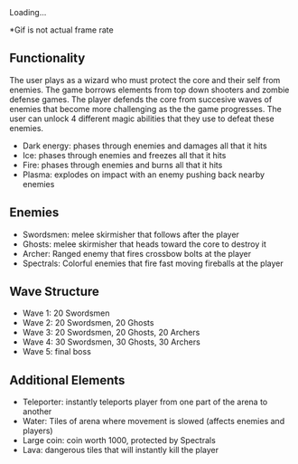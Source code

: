 <div id="loading-text">Loading...</div>
<img id="gif" src="https://github.com/Ebarrett11/Gif_Hosting/blob/master/clips.gif" alt="GIF" style="display: none;">

<script>
    // Get the GIF element
    var gif = document.getElementById('gif');

    // Hide the loading text and show the GIF once it's loaded
    gif.onload = function() {
        document.getElementById('loading-text').style.display = 'none';
        gif.style.display = 'inline';
    };
</script>

*Gif is not actual frame rate
## Functionality
The user plays as a wizard who must protect the core and their self from enemies. The game borrows elements from top down shooters and zombie defense games. 
The player defends the core from succesive waves of enemies that become more challenging as the the game progresses. The user can unlock 4 different magic 
abilities that they use to defeat these enemies. 
- Dark energy: phases through enemies and damages all that it hits
- Ice: phases through enemies and freezes all that it hits
- Fire: phases through enemies and burns all that it hits
- Plasma: explodes on impact with an enemy pushing back nearby enemies 

## Enemies
- Swordsmen: melee skirmisher that follows after the player
- Ghosts: melee skirmisher that heads toward the core to destroy it
- Archer: Ranged enemy that fires crossbow bolts at the player 
- Spectrals: Colorful enemies that fire fast moving fireballs at the player 

## Wave Structure
- Wave 1: 20 Swordsmen 
- Wave 2: 20 Swordsmen, 20 Ghosts
- Wave 3: 20 Swordsmen, 20 Ghosts, 20 Archers
- Wave 4: 30 Swordsmen, 30 Ghosts, 30 Archers
- Wave 5: final boss 

## Additional Elements
- Teleporter: instantly teleports player from one part of the arena to another
- Water: Tiles of arena where movement is slowed (affects enemies and players)
- Large coin: coin worth 1000, protected by Spectrals
- Lava: dangerous tiles that will instantly kill the player 

